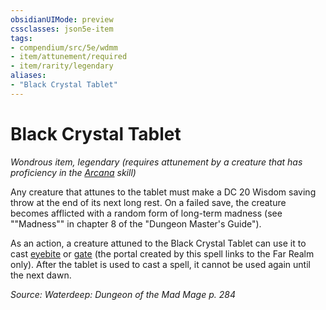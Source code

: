 ```yaml
---
obsidianUIMode: preview
cssclasses: json5e-item
tags:
- compendium/src/5e/wdmm
- item/attunement/required
- item/rarity/legendary
aliases: 
- "Black Crystal Tablet"
---
```

# Black Crystal Tablet
*Wondrous item, legendary (requires attunement by a creature that has proficiency in the [Arcana](Mechanics/Rules/skills.md#Arcana) skill)*  


Any creature that attunes to the tablet must make a DC 20 Wisdom saving throw at the end of its next long rest. On a failed save, the creature becomes afflicted with a random form of long-term madness (see ""Madness"" in chapter 8 of the "Dungeon Master's Guide").

As an action, a creature attuned to the Black Crystal Tablet can use it to cast [eyebite](Mechanics/spells/eyebite.md) or [gate](Mechanics/spells/gate.md) (the portal created by this spell links to the Far Realm only). After the tablet is used to cast a spell, it cannot be used again until the next dawn.

*Source: Waterdeep: Dungeon of the Mad Mage p. 284*